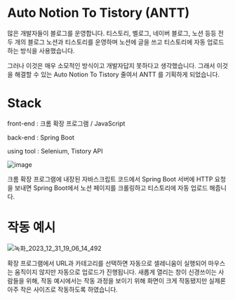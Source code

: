 # Auto Notion To Tistory (ANTT)

많은 개발자들이 블로그를 운영합니다. 티스토리, 벨로그, 네이버 블로그, 노션 등등
전 두 개의 블로그 노션과 티스토리를 운영하며 노션에 글을 쓰고 티스토리에 자동 업로드하는 방식을 사용했습니다. 

그러나 이것은 매우 소모적인 방식이고 개발자답지 못하다고 생각했습니다. 그래서 이것을 해결할 수 있는 Auto Notion To Tistory 줄여서 ANTT 를 기획하게 되었습니다.

# Stack
front-end : 크롬 확장 프로그램 / JavaScript

back-end : Spring Boot

using tool : Selenium, Tistory API

![image](https://github.com/ChoBeomHee/Tistory-Auto-Upload-from-Notion/assets/68563167/178101d0-c60a-4972-a1ca-5b6c4837a4a1)

크롬 확장 프로그램에 내장된 자바스크립트 코드에서 Spring Boot 서버에 HTTP 요청을 보내면 Spring Boot에서 노션 페이지를 크롤링하고 티스토리에 자동 업로드 해줍니다.

# 작동 예시
![녹화_2023_12_31_19_06_14_492](https://github.com/ChoBeomHee/Tistory-Auto-Upload-from-Notion/assets/68563167/87a19c06-89f9-485c-a045-1112db584aa3)


확장 프로그램에서 URL과 카테고리를 선택하면 자동으로 셀레니움이 실행되어 마우스는 움직이지 않지만 자동으로 업로드가 진행됩니다. 새롭게 열리는 창이 신경쓰이는 사람들을 위해, 작동 예시에서는 작동 과정을 보이기 위해 화면이 크게 작동됐지만 실제론 아주 작은 사이즈로 작동하도록 하였습니다.
